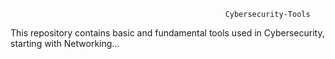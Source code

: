                                                     Cybersecurity-Tools


This repository contains basic and fundamental tools used in Cybersecurity, starting with Networking...
